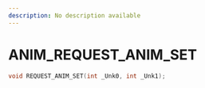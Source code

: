 ```yaml
---
description: No description available 
---
```


# ANIM\_REQUEST_ANIM_SET

```cpp
void REQUEST_ANIM_SET(int _Unk0, int _Unk1);
```